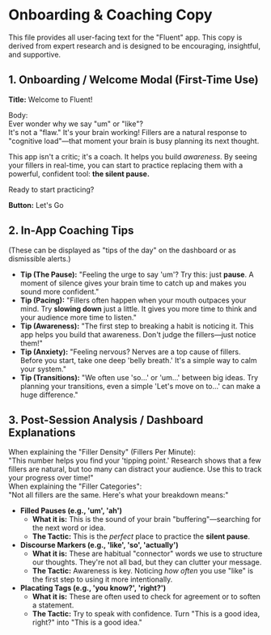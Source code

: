 # **Onboarding & Coaching Copy**

This file provides all user-facing text for the "Fluent" app. This copy is derived from expert research and is designed to be encouraging, insightful, and supportive.

## **1\. Onboarding / Welcome Modal (First-Time Use)**

**Title:** Welcome to Fluent\!

Body:  
Ever wonder why we say "um" or "like"?  
It's not a "flaw." It's your brain working\! Fillers are a natural response to "cognitive load"—that moment your brain is busy planning its next thought.

This app isn't a critic; it's a coach. It helps you build _awareness_. By seeing your fillers in real-time, you can start to practice replacing them with a powerful, confident tool: **the silent pause.**

Ready to start practicing?

**Button:** Let's Go

## **2\. In-App Coaching Tips**

(These can be displayed as "tips of the day" on the dashboard or as dismissible alerts.)

- **Tip (The Pause):** "Feeling the urge to say 'um'? Try this: just **pause**. A moment of silence gives your brain time to catch up and makes you sound more confident."
- **Tip (Pacing):** "Fillers often happen when your mouth outpaces your mind. Try **slowing down** just a little. It gives you more time to think and your audience more time to listen."
- **Tip (Awareness):** "The first step to breaking a habit is noticing it. This app helps you build that awareness. Don't judge the fillers—just notice them\!"
- **Tip (Anxiety):** "Feeling nervous? Nerves are a top cause of fillers. Before you start, take one deep 'belly breath.' It's a simple way to calm your system."
- **Tip (Transitions):** "We often use 'so...' or 'um...' between big ideas. Try planning your transitions, even a simple 'Let's move on to...' can make a huge difference."

## **3\. Post-Session Analysis / Dashboard Explanations**

When explaining the "Filler Density" (Fillers Per Minute):  
"This number helps you find your 'tipping point.' Research shows that a few fillers are natural, but too many can distract your audience. Use this to track your progress over time\!"  
When explaining the "Filler Categories":  
"Not all fillers are the same. Here's what your breakdown means:"

- **Filled Pauses (e.g., 'um', 'ah')**
  - **What it is:** This is the sound of your brain "buffering"—searching for the next word or idea.
  - **The Tactic:** This is the _perfect_ place to practice the **silent pause**.
- **Discourse Markers (e.g., 'like', 'so', 'actually')**
  - **What it is:** These are habitual "connector" words we use to structure our thoughts. They're not all bad, but they can clutter your message.
  - **The Tactic:** Awareness is key. Noticing _how often_ you use "like" is the first step to using it more intentionally.
- **Placating Tags (e.g., 'you know?', 'right?')**
  - **What it is:** These are often used to check for agreement or to soften a statement.
  - **The Tactic:** Try to speak with confidence. Turn "This is a good idea, right?" into "This is a good idea."
